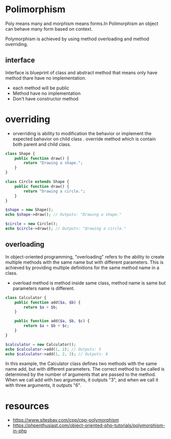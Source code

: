 # Polimorphism

Poly means many and morphism means forms.In Polimorphism an object can behave many form based on context.

Polymorphism is achieved by using method overloading and method overriding.

## interface
Interface is blueprint of class and abstract method that means only have method thare have no implementation.

* each method will be public
* Method have no implementation
* Don't have constructor method

# overriding

* orverriding is ability to modification the behavior or implement the expected bahavior on child class . override method which is contain both parent and child class.

```php
class Shape {
    public function draw() {
        return "Drawing a shape.";
    }
}

class Circle extends Shape {
    public function draw() {
        return "Drawing a circle.";
    }
}

$shape = new Shape();
echo $shape->draw(); // Outputs: "Drawing a shape."

$circle = new Circle();
echo $circle->draw(); // Outputs: "Drawing a circle."

```

## overloading
In object-oriented programming, "overloading" refers to the ability to create multiple methods with the same name but with different parameters. This is achieved by providing multiple definitions for the same method name in a class.

* overload method is method inside same class, method name is same but parameters name is different.

```php
class Calculator {
    public function add($a, $b) {
        return $a + $b;
    }

    public function add($a, $b, $c) {
        return $a + $b + $c;
    }
}

$calculator = new Calculator();
echo $calculator->add(1, 2); // Outputs: 3
echo $calculator->add(1, 2, 3); // Outputs: 6
```

In this example, the Calculator class defines two methods with the same name add, but with different parameters. The correct method to be called is determined by the number of arguments that are passed to the method. When we call add with two arguments, it outputs "3", and when we call it with three arguments, it outputs "6".

# resources

* https://www.sitesbay.com/cpp/cpp-polymorphism
* https://phpenthusiast.com/object-oriented-php-tutorials/polymorphism-in-php
